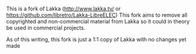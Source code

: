 This is a fork of Lakka (http://www.lakka.tv/ or https://github.com/libretro/Lakka-LibreELEC)
This fork aims to remove all copyrighted and non-commercial material from Lakka so it could in theory be used in commercial projects.

As of this writing, this fork is just a 1:1 copy of Lakka with no changes yet made
